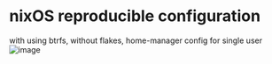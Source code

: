 # nixOS reproducible configuration
with using btrfs, without flakes, home-manager config for single user
![image](https://github.com/dainbow/nixos-config/assets/26509840/4aa37225-b30d-4cd9-96c7-55fba9c0d164)

